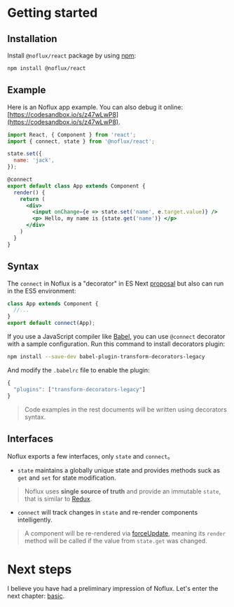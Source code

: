 # Getting started

## Installation

Install `@noflux/react` package by using [npm](https://www.npmjs.com/):

```bash
npm install @noflux/react
```

## Example

Here is an Noflux app example. You can also debug it online: [https://codesandbox.io/s/z47wLwP8](https://codesandbox.io/s/z47wLwP8).

```jsx
import React, { Component } from 'react';
import { connect, state } from '@noflux/react';

state.set({
  name: 'jack',
});

@connect
export default class App extends Component {
  render() {
    return (
      <div>
        <input onChange={e => state.set('name', e.target.value)} />
        <p> Hello, my name is {state.get('name')} </p>
      </div>
    )
  }
}
```

## Syntax

The `connect` in Noflux is a "decorator" in ES Next [proposal](https://tc39.github.io/proposal-decorators/) but  also can run in the ES5 environment:

```jsx
class App extends Component {
  //...
}
export default connect(App);
```

If you use a JavaScript compiler like [Babel](https://babeljs.io/), you can use `@connect` decorator with a sample configuration. Run this command to install decorators plugin:

```bash
npm install --save-dev babel-plugin-transform-decorators-legacy
```

And modify the `.babelrc` file to enable the plugin:

```js
{
  "plugins": ["transform-decorators-legacy"]
}
```

> Code examples in the rest documents will be written using decorators syntax.

## Interfaces

Noflux exports a few interfaces, only `state` and `connect`。

* `state` maintains a globally unique state and provides methods suck as `get` and `set` for state modification.

> Noflux uses **single source of truth** and provide an immutable `state`, that is similar to [Redux](http://redux.js.org/).

* `connect` will track changes in `state` and re-render components intelligently.

> A component will be re-rendered via [forceUpdate](https://facebook.github.io/react/docs/react-component.html#forceupdate), meaning its `render` method will be called if the value from `state.get` was changed.

# Next steps

I believe you have had a preliminary impression of Noflux. Let's enter the next chapter: [basic](./basic/index.md).
